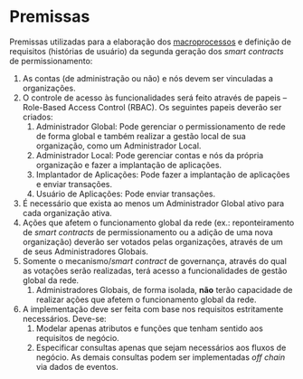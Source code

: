 # Premissas

Premissas utilizadas para a elaboração dos [macroprocessos](macroprocessos.md) e definição de requisitos (histórias de usuário) da segunda geração dos *smart contracts* de permissionamento:

1. As contas (de administração ou não) e nós devem ser vinculadas a organizações.
2. O controle de acesso às funcionalidades será feito através de papeis – Role-Based Access Control (RBAC). Os seguintes papeis deverão ser criados:
   1. Administrador Global: Pode gerenciar o permissionamento de rede de forma global e também realizar a gestão local de sua organização, como um Administrador Local.
   2. Administrador Local: Pode gerenciar contas e nós da própria organização e fazer a implantação de aplicações.
   3. Implantador de Aplicações: Pode fazer a implantação de aplicações e enviar transações.
   4. Usuário de Aplicações: Pode enviar transações.
3. É necessário que exista ao menos um Administrador Global ativo para cada organização ativa.
4. Ações que afetem o funcionamento global da rede (ex.: reponteiramento de *smart contracts* de permissionamento ou a adição de uma nova organização) deverão ser votados pelas organizações, através de um de seus Administradores Globais.
5. Somente o mecanismo/*smart contract* de governança, através do qual as votações serão realizadas, terá acesso a funcionalidades de gestão global da rede.
   1. Administradores Globais, de forma isolada, **não** terão capacidade de realizar ações que afetem o funcionamento global da rede.
6. A implementação deve ser feita com base nos requisitos estritamente necessários. Deve-se:
   1. Modelar apenas atributos e funções que tenham sentido aos requisitos de negócio.
   2. Especificar consultas apenas que sejam necessários aos fluxos de negócio. As demais consultas podem ser implementadas *off chain* via dados de eventos.
